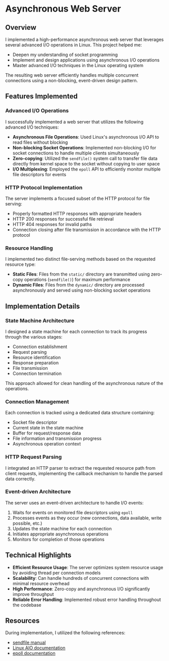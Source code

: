 # Asynchronous Web Server

## Overview

I implemented a high-performance asynchronous web server that leverages several advanced I/O operations in Linux. This project helped me:

- Deepen my understanding of socket programming
- Implement and design applications using asynchronous I/O operations
- Master advanced I/O techniques in the Linux operating system

The resulting web server efficiently handles multiple concurrent connections using a non-blocking, event-driven design pattern.

## Features Implemented

### Advanced I/O Operations

I successfully implemented a web server that utilizes the following advanced I/O techniques:

- **Asynchronous File Operations**: Used Linux's asynchronous I/O API to read files without blocking
- **Non-blocking Socket Operations**: Implemented non-blocking I/O for socket connections to handle multiple clients simultaneously
- **Zero-copying**: Utilized the `sendfile()` system call to transfer file data directly from kernel space to the socket without copying to user space
- **I/O Multiplexing**: Employed the `epoll` API to efficiently monitor multiple file descriptors for events

### HTTP Protocol Implementation

The server implements a focused subset of the HTTP protocol for file serving:

- Properly formatted HTTP responses with appropriate headers
- HTTP 200 responses for successful file retrieval
- HTTP 404 responses for invalid paths
- Connection closing after file transmission in accordance with the HTTP protocol

### Resource Handling

I implemented two distinct file-serving methods based on the requested resource type:

- **Static Files**: Files from the `static/` directory are transmitted using zero-copy operations (`sendfile()`) for maximum performance
- **Dynamic Files**: Files from the `dynamic/` directory are processed asynchronously and served using non-blocking socket operations

## Implementation Details

### State Machine Architecture

I designed a state machine for each connection to track its progress through the various stages:

- Connection establishment
- Request parsing
- Resource identification
- Response preparation
- File transmission
- Connection termination

This approach allowed for clean handling of the asynchronous nature of the operations.

### Connection Management

Each connection is tracked using a dedicated data structure containing:

- Socket file descriptor
- Current state in the state machine
- Buffer for request/response data
- File information and transmission progress
- Asynchronous operation context

### HTTP Request Parsing

I integrated an HTTP parser to extract the requested resource path from client requests, implementing the callback mechanism to handle the parsed data correctly.

### Event-driven Architecture

The server uses an event-driven architecture to handle I/O events:

1. Waits for events on monitored file descriptors using `epoll`
2. Processes events as they occur (new connections, data available, write possible, etc.)
3. Updates the state machine for each connection
4. Initiates appropriate asynchronous operations
5. Monitors for completion of those operations

## Technical Highlights

- **Efficient Resource Usage**: The server optimizes system resource usage by avoiding thread per connection models
- **Scalability**: Can handle hundreds of concurrent connections with minimal resource overhead
- **High Performance**: Zero-copy and asynchronous I/O significantly improve throughput
- **Reliable Error Handling**: Implemented robust error handling throughout the codebase

## Resources

During implementation, I utilized the following references:

- [sendfile manual](https://man7.org/linux/man-pages/man2/sendfile.2.html)
- [Linux AIO documentation](https://man7.org/linux/man-pages/man2/io_setup.2.html)
- [epoll documentation](https://man7.org/linux/man-pages/man7/epoll.7.html)
